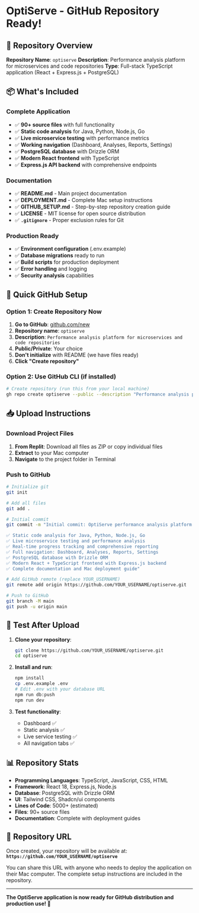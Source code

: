 # OptiServe - GitHub Repository Ready!

## 🎯 Repository Overview

**Repository Name**: `optiserve`
**Description**: Performance analysis platform for microservices and code repositories
**Type**: Full-stack TypeScript application (React + Express.js + PostgreSQL)

## 📦 What's Included

### Complete Application
- ✅ **90+ source files** with full functionality
- ✅ **Static code analysis** for Java, Python, Node.js, Go
- ✅ **Live microservice testing** with performance metrics
- ✅ **Working navigation** (Dashboard, Analyses, Reports, Settings)
- ✅ **PostgreSQL database** with Drizzle ORM
- ✅ **Modern React frontend** with TypeScript
- ✅ **Express.js API backend** with comprehensive endpoints

### Documentation
- ✅ **README.md** - Main project documentation
- ✅ **DEPLOYMENT.md** - Complete Mac setup instructions
- ✅ **GITHUB_SETUP.md** - Step-by-step repository creation guide
- ✅ **LICENSE** - MIT license for open source distribution
- ✅ **`.gitignore`** - Proper exclusion rules for Git

### Production Ready
- ✅ **Environment configuration** (.env.example)
- ✅ **Database migrations** ready to run
- ✅ **Build scripts** for production deployment
- ✅ **Error handling** and logging
- ✅ **Security analysis** capabilities

## 🚀 Quick GitHub Setup

### Option 1: Create Repository Now

1. **Go to GitHub**: [github.com/new](https://github.com/new)
2. **Repository name**: `optiserve`
3. **Description**: `Performance analysis platform for microservices and code repositories`
4. **Public/Private**: Your choice
5. **Don't initialize** with README (we have files ready)
6. **Click "Create repository"**

### Option 2: Use GitHub CLI (if installed)

```bash
# Create repository (run this from your local machine)
gh repo create optiserve --public --description "Performance analysis platform for microservices and code repositories"
```

## 📥 Upload Instructions

### Download Project Files
1. **From Replit**: Download all files as ZIP or copy individual files
2. **Extract** to your Mac computer
3. **Navigate** to the project folder in Terminal

### Push to GitHub
```bash
# Initialize git
git init

# Add all files
git add .

# Initial commit
git commit -m "Initial commit: OptiServe performance analysis platform

✅ Static code analysis for Java, Python, Node.js, Go
✅ Live microservice testing and performance analysis  
✅ Real-time progress tracking and comprehensive reporting
✅ Full navigation: Dashboard, Analyses, Reports, Settings
✅ PostgreSQL database with Drizzle ORM
✅ Modern React + TypeScript frontend with Express.js backend
✅ Complete documentation and Mac deployment guide"

# Add GitHub remote (replace YOUR_USERNAME)
git remote add origin https://github.com/YOUR_USERNAME/optiserve.git

# Push to GitHub
git branch -M main
git push -u origin main
```

## 🧪 Test After Upload

1. **Clone your repository**:
   ```bash
   git clone https://github.com/YOUR_USERNAME/optiserve.git
   cd optiserve
   ```

2. **Install and run**:
   ```bash
   npm install
   cp .env.example .env
   # Edit .env with your database URL
   npm run db:push
   npm run dev
   ```

3. **Test functionality**:
   - Dashboard ✅
   - Static analysis ✅
   - Live service testing ✅
   - All navigation tabs ✅

## 📊 Repository Stats

- **Programming Languages**: TypeScript, JavaScript, CSS, HTML
- **Framework**: React 18, Express.js, Node.js
- **Database**: PostgreSQL with Drizzle ORM
- **UI**: Tailwind CSS, Shadcn/ui components
- **Lines of Code**: 5000+ (estimated)
- **Files**: 90+ source files
- **Documentation**: Complete with deployment guides

## 🔗 Repository URL

Once created, your repository will be available at:
**`https://github.com/YOUR_USERNAME/optiserve`**

You can share this URL with anyone who needs to deploy the application on their Mac computer. The complete setup instructions are included in the repository.

---

**The OptiServe application is now ready for GitHub distribution and production use! 🎉**
